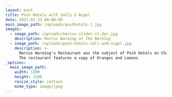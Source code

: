 ```yaml
---
layout: post
title: Posh Hotels with Sally & Nigel
date: 2021-01-23 00:00:00
main_image_path: /uploads/poshhotels-1.jpg
images:
  - image_path: /uploads/marcus-slider-ct-dec.jpg
    description: Marcus Wareing at The Berkley
  - image_path: /uploads/posh-hotels-sall-and-nigel.jpg
    description: >-
      Marcus Wareing's Restaurant was the subject of Posh Hotels on Channel 5.
      The restaurant features a copy of Oranges and Lemons
_options:
  main_image_path:
    width: 1200
    height: 1200
    resize_style: contain
    mime_type: image/jpeg
---
```


